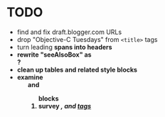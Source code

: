 # TODO

- find and fix draft.blogger.com URLs
- drop "Objective-C Tuesdays" from `<title>` tags
- turn leading <strong> spans into headers
- rewrite "seeAlsoBox" as <aside>?
- clean up tables and related style blocks
- examine <ul> and <ol> blocks
- survey <i>, <b> and <u> tags
